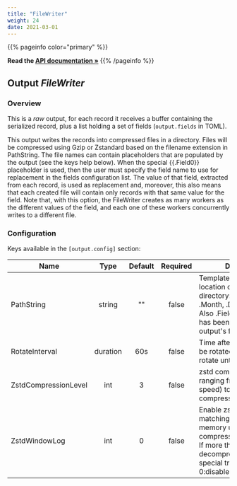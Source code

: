 ```yaml
---
title: "FileWriter"
weight: 24
date: 2021-03-01
---
```

{{% pageinfo color="primary" %}}

**Read the [API documentation &raquo;](https://pkg.go.dev/github.com/AdRoll/baker/output#FileWriter)**
{{% /pageinfo %}}

## Output *FileWriter*

### Overview
This is a *raw* output, for each record it receives a buffer containing the serialized record, plus a list holding a set of fields (`output.fields` in TOML).


This output writes the records into compressed files in a directory.
Files will be compressed using Gzip or Zstandard based on the filename extension in PathString.
The file names can contain placeholders that are populated by the output (see the keys help below).
When the special {{.Field0}} placeholder is used, then the user must specify the field name to
use for replacement in the fields configuration list.
The value of that field, extracted from each record, is used as replacement and, moreover, this
also means that each created file will contain only records with that same value for the field.
Note that, with this option, the FileWriter creates as many workers as the different values
of the field, and each one of these workers concurrently writes to a different file.


### Configuration

Keys available in the `[output.config]` section:

|Name|Type|Default|Required|Description|
|----|:--:|:-----:|:------:|-----------|
| PathString| string| ""| false| Template to describe location of the output directory: supports .Year, .Month, .Day and .Rotation. Also .Field0 if a field name has been specified in the output's fields list.|
| RotateInterval| duration| 60s| false| Time after which data will be rotated. If -1, it will not rotate until the end.|
| ZstdCompressionLevel| int| 3| false| zstd compression level, ranging from 1 (best speed) to 19 (best compression).|
| ZstdWindowLog| int| 0| false| Enable zstd long distance matching. Increase memory usage for both compressor/decompressor. If more than 27 the decompressor requires special treatment. 0:disabled.|

